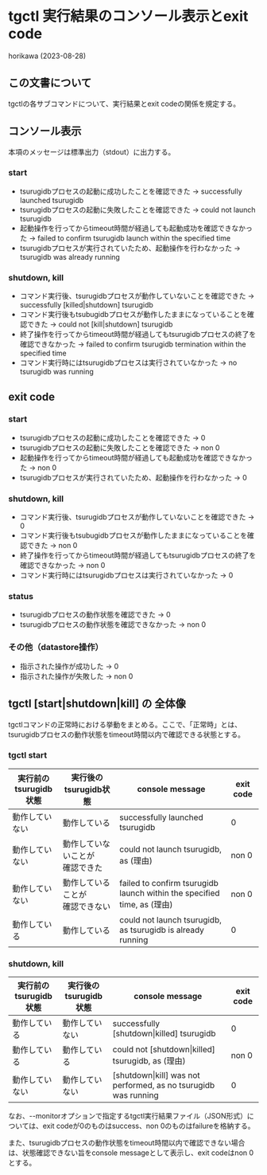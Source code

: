 # tgctl 実行結果のコンソール表示とexit code

horikawa (2023-08-28)

## この文書について

tgctlの各サブコマンドについて、実行結果とexit codeの関係を規定する。

## コンソール表示
本項のメッセージは標準出力（stdout）に出力する。

### start
* tsurugidbプロセスの起動に成功したことを確認できた -> successfully launched tsurugidb
* tsurugidbプロセスの起動に失敗したことを確認できた -> could not launch tsurugidb
* 起動操作を行ってからtimeout時間が経過しても起動成功を確認できなかった -> failed to confirm tsurugidb launch within the specified time
* tsurugidbプロセスが実行されていたため、起動操作を行わなかった -> tsurugidb was already running
  
### shutdown, kill 
* コマンド実行後、tsurugidbプロセスが動作していないことを確認できた -> successfully [killed|shutdown] tsurugidb
* コマンド実行後もtsubugidbプロセスが動作したままになっていることを確認できた -> could not [kill|shutdown] tsurugidb
* 終了操作を行ってからtimeout時間が経過してもtsurugidbプロセスの終了を確認できなかった -> failed to confirm tsurugidb termination within the specified time
* コマンド実行時にはtsurugidbプロセスは実行されていなかった -> no tsurugidb was running
 
## exit code
### start
* tsurugidbプロセスの起動に成功したことを確認できた -> 0
* tsurugidbプロセスの起動に失敗したことを確認できた -> non 0
* 起動操作を行ってからtimeout時間が経過しても起動成功を確認できなかった -> non 0
* tsurugidbプロセスが実行されていたため、起動操作を行わなかった -> 0
  
### shutdown, kill 
* コマンド実行後、tsurugidbプロセスが動作していないことを確認できた -> 0
* コマンド実行後もtsubugidbプロセスが動作したままになっていることを確認できた -> non 0
* 終了操作を行ってからtimeout時間が経過してもtsurugidbプロセスの終了を確認できなかった -> non 0
* コマンド実行時にはtsurugidbプロセスは実行されていなかった -> 0

### status
* tsurugidbプロセスの動作状態を確認できた -> 0
* tsurugidbプロセスの動作状態を確認できなかった -> non 0

### その他（datastore操作）
* 指示された操作が成功した -> 0
* 指示された操作が失敗した -> non 0


## tgctl [start|shutdown|kill] の 全体像
tgctlコマンドの正常時における挙動をまとめる。ここで、「正常時」とは、tsurugidbプロセスの動作状態をtimeout時間以内で確認できる状態とする。

### tgctl start
| 実行前の<br>tsurugidb状態 | 実行後の<br>tsurugidb状態 | console message | exit code |
| ---- | ---- | ---- | ---- |
| 動作していない | 動作している | successfully launched tsurugidb | 0 |
| 動作していない | 動作していないことが<br>確認できた | could not launch tsurugidb, as (理由) | non 0 |
| 動作していない | 動作していることが<br>確認できない | failed to confirm tsurugidb launch within the specified time, as (理由) | non 0 |
| 動作している | 動作している | could not launch tsurugidb, as tsurugidb is already running | 0 |

### shutdown, kill
| 実行前の<br>tsurugidb状態 | 実行後の<br>tsurugidb状態 | console message | exit code |
| ---- | ---- | ---- | ---- |
| 動作している | 動作していない | successfully [shutdown\|killed] tsurugidb | 0 |
| 動作している | 動作している | could not [shutdown\|killed] tsurugidb, as (理由) | non 0 |
| 動作していない | 動作していない | [shutdown\|kill] was not performed, as no tsurugidb was running | 0 |

なお、--monitorオプションで指定するtgctl実行結果ファイル（JSON形式）については、exit codeが0のものはsuccess、non 0のものはfailureを格納する。

また、tsurugidbプロセスの動作状態をtimeout時間以内で確認できない場合は、状態確認できない旨をconsole messageとして表示し、exit codeはnon 0とする。
